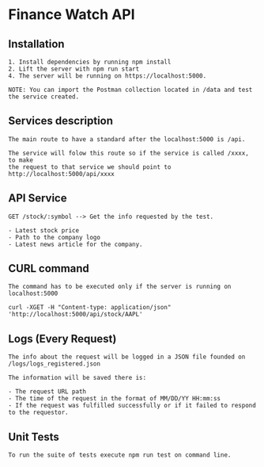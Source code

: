 # Finance Watch API

## Installation

    1. Install dependencies by running npm install
    2. Lift the server with npm run start
    4. The server will be running on https://localhost:5000.
    
    NOTE: You can import the Postman collection located in /data and test the service created.

## Services description

    The main route to have a standard after the localhost:5000 is /api.

    The service will folow this route so if the service is called /xxxx, to make
    the request to that service we should point to http://localhost:5000/api/xxxx

## API Service

    GET /stock/:symbol --> Get the info requested by the test.

    - Latest stock price
    - Path to the company logo
    - Latest news article for the company.

## CURL command
    The command has to be executed only if the server is running on localhost:5000
    
    curl -XGET -H "Content-type: application/json" 'http://localhost:5000/api/stock/AAPL'
    
## Logs (Every Request)
    The info about the request will be logged in a JSON file founded on /logs/logs_registered.json
    
    The information will be saved there is:
    
    - The request URL path
    - The time of the request in the format of MM/DD/YY HH:mm:ss 
    - If the request was fulfilled successfully or if it failed to respond to the requestor.

## Unit Tests

    To run the suite of tests execute npm run test on command line.
